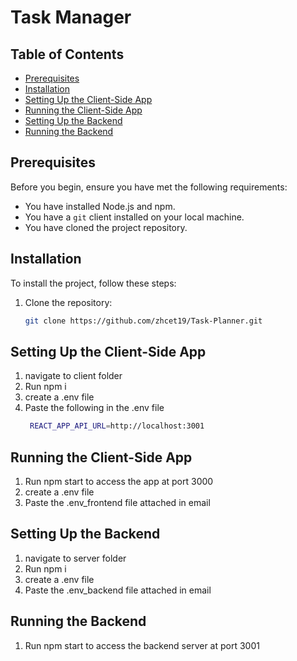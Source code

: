 # Task Manager


## Table of Contents

- [Prerequisites](#prerequisites)
- [Installation](#installation)
- [Setting Up the Client-Side App](#setting-up-the-client-side-app)
- [Running the Client-Side App](#running-the-client-side-app)
- [Setting Up the Backend](#setting-up-the-backend)
- [Running the Backend](#running-the-backend)

## Prerequisites

Before you begin, ensure you have met the following requirements:

- You have installed Node.js and npm.
- You have a `git` client installed on your local machine.
- You have cloned the project repository.

## Installation

To install the project, follow these steps:

1. Clone the repository:

   ```bash
   git clone https://github.com/zhcet19/Task-Planner.git

## Setting Up the Client-Side App

1. navigate to client folder
2. Run npm i
3. create a .env file 
4. Paste the following in the .env file
   ```bash
    REACT_APP_API_URL=http://localhost:3001

## Running the Client-Side App

1. Run npm start to access the app at port 3000
2. create a .env file 
3. Paste the  .env_frontend file attached in email 

## Setting Up the Backend

1. navigate to server folder
2. Run npm i
3. create a .env file 
4. Paste the  .env_backend file attached in email 
   
## Running the Backend

1. Run npm start to access the backend server at port 3001


   


